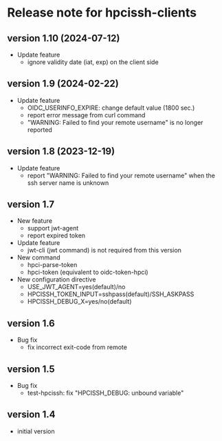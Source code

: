 # Release note for hpcissh-clients

## version 1.10 (2024-07-12)

- Update feature
  - ignore validity date (iat, exp) on the client side

## version 1.9 (2024-02-22)

- Update feature
  - OIDC_USERINFO_EXPIRE: change default value (1800 sec.)
  - report error message from curl command
  - "WARNING: Failed to find your remote username" is no longer reported

## version 1.8 (2023-12-19)

- Update feature
  - report "WARNING: Failed to find your remote username" when the ssh server name is unknown

## version 1.7

- New feature
  - support jwt-agent
  - report expired token
- Update feature
  - jwt-cli (jwt command) is not required from this version
- New command
  - hpci-parse-token
  - hpci-token (equivalent to oidc-token-hpci)
- New configuration directive
  - USE_JWT_AGENT=yes(default)/no
  - HPCISSH_TOKEN_INPUT=sshpass(default)/SSH_ASKPASS
  - HPCISSH_DEBUG_X=yes/no(default)

## version 1.6

- Bug fix
  - fix incorrect exit-code from remote

## version 1.5

- Bug fix
  - test-hpcissh: fix "HPCISSH_DEBUG: unbound variable"

## version 1.4

- initial version
